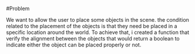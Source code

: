 #Problem

We want to allow the user to place some objects in the scene. the condition related to the placement of the objects is that they need be placed in a specific location around the world.
To achieve that, i created a function that verify the alignment between the objects that would return a boolean to indicate either the object can be placed properly or not. 